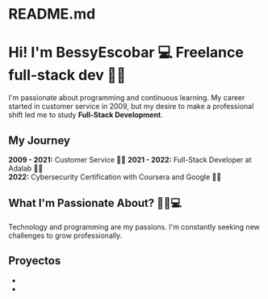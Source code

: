 # README.md

# Hi! I'm BessyEscobar 💻 Freelance full-stack dev 🙋‍♀️

I'm passionate about programming and continuous learning. My career started in customer service in 2009, but my desire to make a professional shift led me to study **Full-Stack Development**.

## My Journey

**2009 - 2021:** Customer Service 👩‍💼
**2021 - 2022:** Full-Stack Developer at Adalab 👩‍💻  
**2022:** Cybersecurity Certification with Coursera and Google 🕵️‍♀️

## What I'm Passionate About? 🤖👾💻
Technology and programming are my passions. I'm constantly seeking new challenges to grow professionally.

## Proyectos

- 
- 

